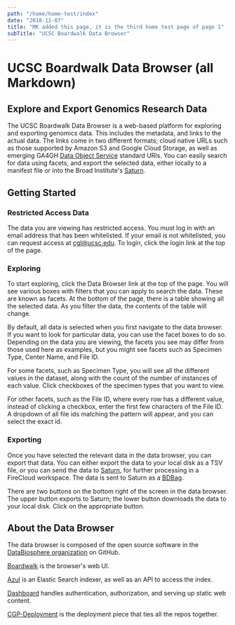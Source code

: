 ```yaml
---
path: "/home/home-test/index"
date: "2018-11-07"
title: "MK added this page, it is the third home test page of page 1"
subTitle: "UCSC Boardwalk Data Browser"
---
```

# UCSC Boardwalk Data Browser (all Markdown)
## Explore and Export Genomics Research Data
The UCSC Boardwalk Data Browser is a web-based platform for exploring and exporting genomics data. This includes the metadata, and links to the actual data. The links come in two different formats; cloud native URLs such as those supported by Amazon S3 and Google Cloud Storage, as well as emerging GA4GH <a href="https://github.com/ga4gh/data-object-service-schemas" target="_blank">Data Object Service</a> standard URIs. You can easily search for data using facets, and export the selected data, either locally to a manifest file or into the Broad Institute's [Saturn](https://bvdp-saturn-prod.appspot.com/).

## Getting Started

### Restricted Access Data
The data you are viewing has restricted access. You must log in with an email address that has been whitelisted. If your email is not whitelisted, you can request access at [cgl@ucsc.edu](mailto:cgl@ucsc.edu). To login, click the login link at the top of the page.

### Exploring
To start exploring, click the Data Browser link at the top of the page. You will see various boxes with filters that you can apply to search the data. These are known as facets. At the bottom of the page, there is a table showing all the selected data. As you filter the data, the contents of the table will change.

By default, all data is selected when you first navigate to the data browser. If you want to look for particular data, you can use the facet boxes to do so. Depending on the data you are viewing, the facets you see may differ from those used here as examples, but you might see facets such as Specimen Type, Center Name, and File ID.

For some facets, such as Specimen Type, you will see all the different values in the dataset, along with the count of the number of instances of each value. Click checkboxes of the specimen types that you want to view.

For other facets, such as the File ID, where every row has a different value, instead of clicking a checkbox, enter the first few characters of the File ID. A dropdown of all file ids matching the pattern will appear, and you can select the exact id.

### Exporting
Once you have selected the relevant data in the data browser, you can export that data. You can
either export the data to your local disk as a TSV file, or you can send the data to [Saturn](https://bvdp-saturn-prod.appspot.com/), for further processing in a FireCloud workspace. The data is sent to Saturn as a [BDBag](http://bd2k.ini.usc.edu/tools/bdbag/).

There are two buttons on the bottom right of the screen in the data browser. The upper button
exports to Saturn; the lower button downloads the data to your local disk. Click on the appropriate button.

## About the Data Browser
The data browser is composed of the open source software in the [DataBiosphere organization](https://github.com/DataBiosphere) on GitHub.

[Boardwalk](https://github.com/DataBiosphere/cgp-boardwalk) is the browser's web UI.

[Azul](https://github.com/DataBiosphere/azul) is an Elastic Search indexer, as well as an API to access the index.

[Dashboard](https://github.com/DataBiosphere/cgp-dashboard) handles authentication, authorization, and serving up static web content.

[CGP-Deployment](https://github.com/DataBiosphere/cgp-deployment) is the deployment piece that ties all the repos together.
